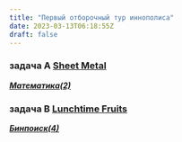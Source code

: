 ```yaml
---
title: "Первый отборочный тур иннополиса"
date: 2023-03-13T06:18:55Z
draft: false
---
```


### задача A [Sheet Metal](https://codeforces.com/gym/104052/problem/A)
***[Математика(2)](/tdbt/math/)***

### задача B [Lunchtime Fruits](https://codeforces.com/gym/104052/problem/B)
***[Бинпоиск(4)](/tdbt/binsearch/)***